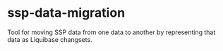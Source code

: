 ssp-data-migration
==================

Tool for moving SSP data from one data to another by representing that data as Liquibase changsets.